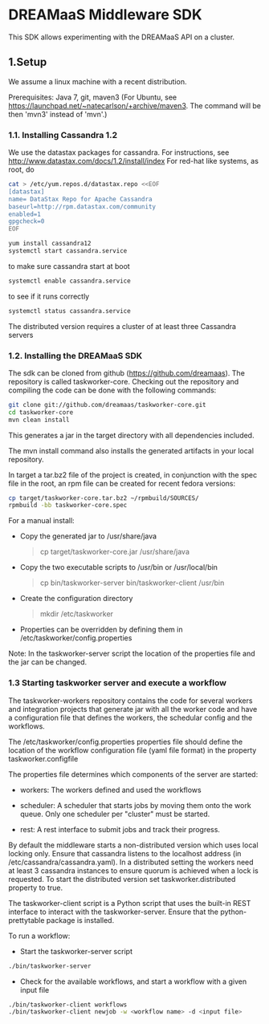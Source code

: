# DREAMaaS Middleware SDK

This SDK allows experimenting with the DREAMaaS API on a cluster.

## 1.Setup

We assume a linux machine with a recent distribution.

Prerequisites: Java 7, git, maven3 (For Ubuntu, see https://launchpad.net/~natecarlson/+archive/maven3. The command will be then 'mvn3' instead of 'mvn'.)

### 1.1. Installing Cassandra 1.2

We use the datastax packages for cassandra.
For instructions, see http://www.datastax.com/docs/1.2/install/index
For red-hat like systems, as root, do

```bash
cat > /etc/yum.repos.d/datastax.repo <<EOF
[datastax]
name= DataStax Repo for Apache Cassandra
baseurl=http://rpm.datastax.com/community
enabled=1
gpgcheck=0
EOF

yum install cassandra12
systemctl start cassandra.service
```

to make sure cassandra start at boot

```bash
systemctl enable cassandra.service
```

to see if it runs correctly

```bash
systemctl status cassandra.service
```

The distributed version requires a cluster of at least three Cassandra servers


### 1.2. Installing the DREAMaaS SDK

The sdk can be cloned from github (https://github.com/dreamaas). The repository
is called taskworker-core. Checking out the repository and compiling the code can 
be done with the following commands:

```bash
git clone git://github.com/dreamaas/taskworker-core.git
cd taskworker-core
mvn clean install
```

This generates a jar in the target directory with all dependencies included. 

The mvn install command also installs the generated artifacts in your local
repository.

In target a tar.bz2 file of the project is created, in conjunction with the 
spec file in the root, an rpm file can be created for recent fedora versions:

```bash
cp target/taskworker-core.tar.bz2 ~/rpmbuild/SOURCES/
rpmbuild -bb taskworker-core.spec
```
    
For a manual install:

*   Copy the generated jar to /usr/share/java
    > cp target/taskworker-core.jar /usr/share/java
    
*   Copy the two executable scripts to /usr/bin or /usr/local/bin
    > cp bin/taskworker-server bin/taskworker-client /usr/bin
    
*   Create the configuration directory
    > mkdir /etc/taskworker
    
*   Properties can be overridden by defining them in /etc/taskworker/config.properties

Note: In the taskworker-server script the location of the properties file
and the jar can be changed.

### 1.3 Starting taskworker server and execute a workflow

The taskworker-workers repository contains the code for several workers and
integration projects that generate jar with all the worker code and have a
configuration file that defines the workers, the schedular config and the workflows.

The /etc/taskworker/config.properties properties file should define the location
of the workflow configuration file (yaml file format) in the property
taskworker.configfile

The properties file determines which components of the server are started:

*   workers: The workers defined and used the workflows

*   scheduler: A scheduler that starts jobs by moving them onto the work queue.
Only one scheduler per "cluster" must be started.

*   rest: A rest interface to submit jobs and track their progress.  

By default the middleware starts a non-distributed version which uses local
locking only. Ensure that cassandra listens to the localhost address (in /etc/cassandra/cassandra.yaml). 
In a distributed setting the workers need at least 3 cassandra 
instances to ensure quorum is achieved when a lock is requested. To start
the distributed version set taskworker.distributed property to true.

The taskworker-client script is a Python script that uses the built-in REST
interface to interact with the taskworker-server. Ensure that the python-prettytable package is installed.

To run a workflow:

*   Start the taskworker-server script
```bash
./bin/taskworker-server
```
* Check for the available workflows, and start a workflow with a given input file
```bash
./bin/taskworker-client workflows
./bin/taskworker-client newjob -w <workflow name> -d <input file>
```
